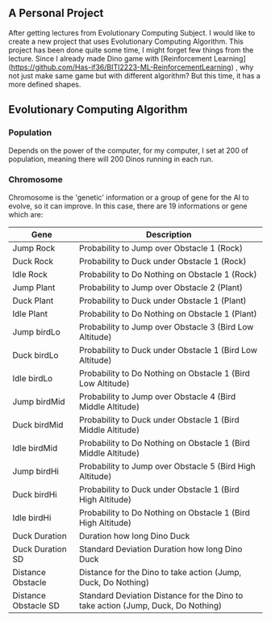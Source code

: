## A Personal Project
After getting lectures from Evolutionary Computing Subject. I would like to create a new project that uses Evolutionary Computing Algorithm. This project has been done quite some time, I might forget few things from the lecture. Since I already made Dino game with [Reinforcement Learning] (https://github.com/Has-if36/BITI2223-ML-ReinforcementLearning) , why not just make same game but with different algorithm? But this time, it has a more defined shapes.

## Evolutionary Computing Algorithm
### Population
Depends on the power of the computer, for my computer, I set at 200 of population, meaning there will 200 Dinos running in each run.

### Chromosome
Chromosome is the 'genetic' information or a group of gene for the AI to evolve, so it can improve. In this case, there are 19 informations or gene which are:

Gene | Description
---|---
Jump Rock | Probability to Jump over Obstacle 1 (Rock)
Duck Rock | Probability to Duck under Obstacle 1 (Rock)
Idle Rock | Probability to Do Nothing on Obstacle 1 (Rock)
Jump Plant | Probability to Jump over Obstacle 2 (Plant)
Duck Plant | Probability to Duck under Obstacle 1 (Plant)
Idle Plant | Probability to Do Nothing on Obstacle 1 (Plant)
Jump birdLo | Probability to Jump over Obstacle 3 (Bird Low Altitude)
Duck birdLo | Probability to Duck under Obstacle 1 (Bird Low Altitude)
Idle birdLo | Probability to Do Nothing on Obstacle 1 (Bird Low Altitude)
Jump birdMid | Probability to Jump over Obstacle 4 (Bird Middle Altitude)
Duck birdMid | Probability to Duck under Obstacle 1 (Bird Middle Altitude)
Idle birdMid | Probability to Do Nothing on Obstacle 1 (Bird Middle Altitude)
Jump birdHi | Probability to Jump over Obstacle 5 (Bird High Altitude)
Duck birdHi | Probability to Duck under Obstacle 1 (Bird High Altitude)
Idle birdHi | Probability to Do Nothing on Obstacle 1 (Bird High Altitude)
Duck Duration | Duration how long Dino Duck
Duck Duration SD | Standard Deviation Duration how long Dino Duck
Distance Obstacle | Distance for the Dino to take action (Jump, Duck, Do Nothing)
Distance Obstacle SD | Standard Deviation Distance for the Dino to take action (Jump, Duck, Do Nothing)

